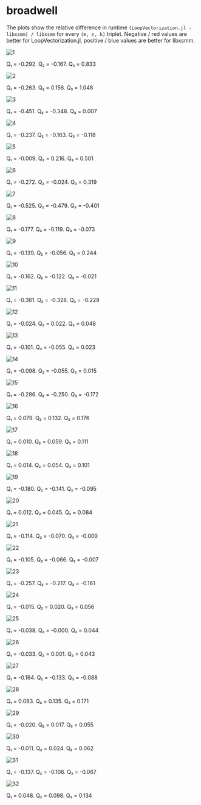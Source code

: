 # broadwell

The plots show the relative difference in runtime `(LoopVectorization.jl - libxsmm) / libxsmm` for every `(m, n, k)` triplet. Negative / red values are better for LoopVectorization.jl, positive / blue values are better for libxsmm.

![1](../assets/broadwell/plot_1.png)

Q₁ = -0.292.  Q₂ = -0.167.  Q₃ = 0.833

![2](../assets/broadwell/plot_2.png)

Q₁ = -0.263.  Q₂ = 0.156.  Q₃ = 1.048

![3](../assets/broadwell/plot_3.png)

Q₁ = -0.451.  Q₂ = -0.348.  Q₃ = 0.007

![4](../assets/broadwell/plot_4.png)

Q₁ = -0.237.  Q₂ = -0.163.  Q₃ = -0.118

![5](../assets/broadwell/plot_5.png)

Q₁ = -0.009.  Q₂ = 0.216.  Q₃ = 0.501

![6](../assets/broadwell/plot_6.png)

Q₁ = -0.272.  Q₂ = -0.024.  Q₃ = 0.319

![7](../assets/broadwell/plot_7.png)

Q₁ = -0.525.  Q₂ = -0.479.  Q₃ = -0.401

![8](../assets/broadwell/plot_8.png)

Q₁ = -0.177.  Q₂ = -0.119.  Q₃ = -0.073

![9](../assets/broadwell/plot_9.png)

Q₁ = -0.139.  Q₂ = -0.056.  Q₃ = 0.244

![10](../assets/broadwell/plot_10.png)

Q₁ = -0.162.  Q₂ = -0.122.  Q₃ = -0.021

![11](../assets/broadwell/plot_11.png)

Q₁ = -0.361.  Q₂ = -0.328.  Q₃ = -0.229

![12](../assets/broadwell/plot_12.png)

Q₁ = -0.024.  Q₂ = 0.022.  Q₃ = 0.048

![13](../assets/broadwell/plot_13.png)

Q₁ = -0.101.  Q₂ = -0.055.  Q₃ = 0.023

![14](../assets/broadwell/plot_14.png)

Q₁ = -0.098.  Q₂ = -0.055.  Q₃ = 0.015

![15](../assets/broadwell/plot_15.png)

Q₁ = -0.286.  Q₂ = -0.250.  Q₃ = -0.172

![16](../assets/broadwell/plot_16.png)

Q₁ = 0.079.  Q₂ = 0.132.  Q₃ = 0.176

![17](../assets/broadwell/plot_17.png)

Q₁ = 0.010.  Q₂ = 0.059.  Q₃ = 0.111

![18](../assets/broadwell/plot_18.png)

Q₁ = 0.014.  Q₂ = 0.054.  Q₃ = 0.101

![19](../assets/broadwell/plot_19.png)

Q₁ = -0.180.  Q₂ = -0.141.  Q₃ = -0.095

![20](../assets/broadwell/plot_20.png)

Q₁ = 0.012.  Q₂ = 0.045.  Q₃ = 0.084

![21](../assets/broadwell/plot_21.png)

Q₁ = -0.114.  Q₂ = -0.070.  Q₃ = -0.009

![22](../assets/broadwell/plot_22.png)

Q₁ = -0.105.  Q₂ = -0.066.  Q₃ = -0.007

![23](../assets/broadwell/plot_23.png)

Q₁ = -0.257.  Q₂ = -0.217.  Q₃ = -0.161

![24](../assets/broadwell/plot_24.png)

Q₁ = -0.015.  Q₂ = 0.020.  Q₃ = 0.056

![25](../assets/broadwell/plot_25.png)

Q₁ = -0.038.  Q₂ = -0.000.  Q₃ = 0.044

![26](../assets/broadwell/plot_26.png)

Q₁ = -0.033.  Q₂ = 0.001.  Q₃ = 0.043

![27](../assets/broadwell/plot_27.png)

Q₁ = -0.164.  Q₂ = -0.133.  Q₃ = -0.088

![28](../assets/broadwell/plot_28.png)

Q₁ = 0.083.  Q₂ = 0.135.  Q₃ = 0.171

![29](../assets/broadwell/plot_29.png)

Q₁ = -0.020.  Q₂ = 0.017.  Q₃ = 0.055

![30](../assets/broadwell/plot_30.png)

Q₁ = -0.011.  Q₂ = 0.024.  Q₃ = 0.062

![31](../assets/broadwell/plot_31.png)

Q₁ = -0.137.  Q₂ = -0.106.  Q₃ = -0.067

![32](../assets/broadwell/plot_32.png)

Q₁ = 0.048.  Q₂ = 0.098.  Q₃ = 0.134

